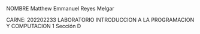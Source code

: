 
NOMBRE Matthew Emmanuel Reyes Melgar

CARNE: 202202233
LABORATORIO INTRODUCCION A LA PROGRAMACION Y COMPUTACION 1 Sección D

